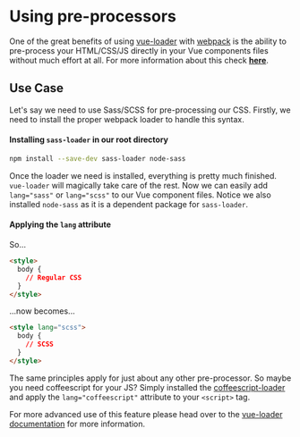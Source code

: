 # Using pre-processors

One of the great benefits of using [vue-loader](https://github.com/vuejs/vue-loader) with [webpack](https://github.com/webpack/webpack) is the ability to pre-process your HTML/CSS/JS directly in your Vue components files without much effort at all. For more information about this check **[here](https://vuejs.org/v2/guide/single-file-components.html)**.

## Use Case
Let's say we need to use Sass/SCSS for pre-processing our CSS. Firstly, we need to install the proper webpack loader to handle this syntax.

#### Installing `sass-loader` in our root directory
```bash
npm install --save-dev sass-loader node-sass
```

Once the loader we need is installed, everything is pretty much finished. `vue-loader` will magically take care of the rest. Now we can easily add `lang="sass"` or `lang="scss"` to our Vue component files. Notice we also installed `node-sass` as it is a dependent package for `sass-loader`.

#### Applying the `lang` attribute
So...
```html
<style>
  body {
    // Regular CSS
  }
</style>
```
...now becomes...
```html
<style lang="scss">
  body {
    // SCSS
  }
</style>
```

The same principles apply for just about any other pre-processor. So maybe you need coffeescript for your JS? Simply installed the [coffeescript-loader](https://github.com/webpack/coffee-loader) and apply the `lang="coffeescript"` attribute to your `<script>` tag.

For more advanced use of this feature please head over to the [vue-loader documentation](http://vue-loader.vuejs.org/en/configurations/pre-processors.html) for more information.
